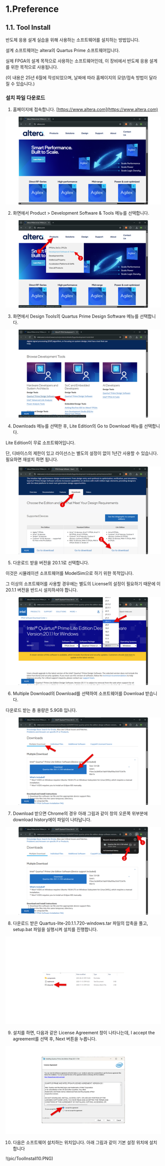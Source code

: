 # 1.Preference


## 1.1. Tool Install



반도체 응용 설계 실습을 위해 사용하는 소프트웨어를 설치하는 방법입니다. 


설계 소프트웨어는 altera의 Quartus Prime 소프트웨어입니다. 


실제 FPGA의 설계 목적으로 사용하는 소프트웨어인데, 이 장비에서 반도체 응용 설계를 위한 목적으로 사용됩니다. 


(이 내용은 25년 6월에 작성되었으며, 날짜에 따라 홈페이지의 모양/접속 방법이 달라질 수 있습니다.) 



### 설치 파일 다운로드 


1. 홈페이지에 접속합니다. [https://www.altera.com](https://www.altera.com)


![1](pic/ToolInstall01.PNG)



2. 화면에서 Product > Development Software & Tools 메뉴를 선택합니다.


![2](pic/ToolInstall02.PNG)



3. 화면에서 Design Tools의 Quartus Prime Design Software 메뉴를 선택합니다. 


![3](pic/ToolInstall03.PNG)



4. Downloads 메뉴를 선택한 후, Lite Edition의 Go to Download 메뉴를 선택합니다. 

Lite Edition이 무료 소프트웨어입니다. 

단, 디바이스의 제한이 있고 라이선스는 별도의 설정이 없이 1년간 사용할 수 있습니다. 필요하면 재설치 하면 됩니다. 



![4](pic/ToolInstall04.PNG)


5. 다운로드 받을 버전을 20.1.1로 선택합니다. 

이것은 시뮬레이션 소프트웨어를 ModelSim으로 하기 위한 목적입니다. 

그 이상의 소프트웨어를 사용할 경우에는 별도의 License의 설정이 필요하기 때문에 이 20.1.1 버전을 반드시 설치하셔야 합니다. 




![5](pic/ToolInstall05.PNG)


6. Multiple Download의 Download를 선택하여 소프트웨어를 Download 받습니다. 


다운로드 받는 총 용량은 5.9GB 입니다. 


![6](pic/ToolInstall06.PNG)


7. Download 받으면 Chrome의 경우 아래 그림과 같이 창의 오른쪽 위부분에 download history에이 파일이 나타납니다. 


![7](pic/ToolInstall07.PNG)


8. 다운로드 받은 Quartus-lite-20.1.1.720-windows.tar 파일의 압축을 풀고, setup.bat 파일을 실행시켜 설치를 진행합니다. 


![8](pic/ToolInstall08.PNG)


9. 설치를 하면, 다음과 같은 License Agreement 창이 나타나는데, I accept the agreement를 선택 후, Next 버튼을 누릅니다. 


![9](pic/ToolInstall09.PNG)


10. 다음은 소프트웨어 설치하는 위치입니다. 아래 그림과 같이 기본 설정 위치에 설치합니다 


!(pic/ToolInstall10.PNG)

